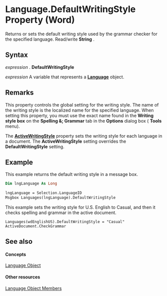 
# Language.DefaultWritingStyle Property (Word)

Returns or sets the default writing style used by the grammar checker for the specified language. Read/write  **String** .


## Syntax

 _expression_ . **DefaultWritingStyle**

 _expression_ A variable that represents a **[Language](0acc4a42-b4c2-a415-0e38-a049b085dc86.md)** object.


## Remarks

This property controls the global setting for the writing style. The name of the writing style is the localized name for the specified language. When setting this property, you must use the exact name found in the  **Writing style box** on the **Spelling &; Grammar** tab in the **Options** dialog box ( **Tools** menu).

The  **[ActiveWritingStyle](035c0872-8c0b-c95f-dd0c-893982304e0f.md)** property sets the writing style for each language in a document. The **ActiveWritingStyle** setting overrides the **DefaultWritingStyle** setting.


## Example

This example returns the default writing style in a message box.


```vb
Dim lngLanguage As Long 
 
lngLanguage = Selection.LanguageID 
Msgbox Languages(lngLanguage).DefaultWritingStyle
```

This example sets the writing style for U.S. English to Casual, and then it checks spelling and grammar in the active document.




```
Languages(wdEnglishUS).DefaultWritingStyle = "Casual" 
ActiveDocument.CheckGrammar
```


## See also


#### Concepts


[Language Object](0acc4a42-b4c2-a415-0e38-a049b085dc86.md)
#### Other resources


[Language Object Members](71b8c7ea-bb8f-3fa7-73f7-f99485ab5d4a.md)
